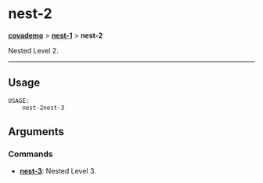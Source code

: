 # nest-2
__[covademo](./covademo.md)__ > __[nest-1](./covademo-nest-1.md)__ > __nest-2__

Nested Level 2.

___

## Usage
```shell
USAGE:
    nest-2nest-3

```

## Arguments
### Commands
- [__nest-3__](./covademo-nest-1-nest-2-nest-3.md): Nested Level 3.

